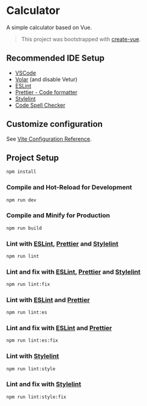 # Calculator

A simple calculator based on Vue.

> This project was bootstrapped with [create-vue](https://github.com/vuejs/create-vue).

## Recommended IDE Setup

- [VSCode](https://code.visualstudio.com/)
- [Volar](https://marketplace.visualstudio.com/items?itemName=Vue.volar) (and disable Vetur)
- [ESLint](https://marketplace.visualstudio.com/items?itemName=dbaeumer.vscode-eslint)
- [Prettier - Code formatter](https://marketplace.visualstudio.com/items?itemName=esbenp.prettier-vscode)
- [Stylelint](https://marketplace.visualstudio.com/items?itemName=stylelint.vscode-stylelint)
- [Code Spell Checker](https://marketplace.visualstudio.com/items?itemName=streetsidesoftware.code-spell-checker)

## Customize configuration

See [Vite Configuration Reference](https://vitejs.dev/config/).

## Project Setup

```sh
npm install
```

### Compile and Hot-Reload for Development

```sh
npm run dev
```

### Compile and Minify for Production

```sh
npm run build
```

### Lint with [ESLint](https://eslint.org/), [Prettier](https://prettier.io/) and [Stylelint](https://stylelint.io/)

```sh
npm run lint
```

### Lint and fix with [ESLint](https://eslint.org/), [Prettier](https://prettier.io/) and [Stylelint](https://stylelint.io/)

```sh
npm run lint:fix
```

### Lint with [ESLint](https://eslint.org/) and [Prettier](https://prettier.io/)

```sh
npm run lint:es
```

### Lint and fix with [ESLint](https://eslint.org/) and [Prettier](https://prettier.io/)

```sh
npm run lint:es:fix
```

### Lint with [Stylelint](https://stylelint.io/)

```sh
npm run lint:style
```

### Lint and fix with [Stylelint](https://stylelint.io/)

```sh
npm run lint:style:fix
```
